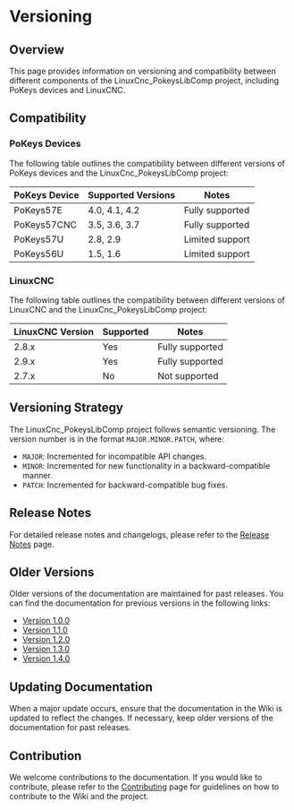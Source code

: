 # Versioning

## Overview

This page provides information on versioning and compatibility between different components of the LinuxCnc_PokeysLibComp project, including PoKeys devices and LinuxCNC.

## Compatibility

### PoKeys Devices

The following table outlines the compatibility between different versions of PoKeys devices and the LinuxCnc_PokeysLibComp project:

| PoKeys Device | Supported Versions | Notes |
|---------------|--------------------|-------|
| PoKeys57E     | 4.0, 4.1, 4.2      | Fully supported |
| PoKeys57CNC   | 3.5, 3.6, 3.7      | Fully supported |
| PoKeys57U     | 2.8, 2.9           | Limited support |
| PoKeys56U     | 1.5, 1.6           | Limited support |

### LinuxCNC

The following table outlines the compatibility between different versions of LinuxCNC and the LinuxCnc_PokeysLibComp project:

| LinuxCNC Version | Supported | Notes |
|------------------|-----------|-------|
| 2.8.x            | Yes       | Fully supported |
| 2.9.x            | Yes       | Fully supported |
| 2.7.x            | No        | Not supported |

## Versioning Strategy

The LinuxCnc_PokeysLibComp project follows semantic versioning. The version number is in the format `MAJOR.MINOR.PATCH`, where:

- `MAJOR`: Incremented for incompatible API changes.
- `MINOR`: Incremented for new functionality in a backward-compatible manner.
- `PATCH`: Incremented for backward-compatible bug fixes.

## Release Notes

For detailed release notes and changelogs, please refer to the [Release Notes](Release_Notes.md) page.

## Older Versions

Older versions of the documentation are maintained for past releases. You can find the documentation for previous versions in the following links:

- [Version 1.0.0](https://github.com/zarfld/LinuxCnc_PokeysLibComp/wiki/Version-1.0.0)
- [Version 1.1.0](https://github.com/zarfld/LinuxCnc_PokeysLibComp/wiki/Version-1.1.0)
- [Version 1.2.0](https://github.com/zarfld/LinuxCnc_PokeysLibComp/wiki/Version-1.2.0)
- [Version 1.3.0](https://github.com/zarfld/LinuxCnc_PokeysLibComp/wiki/Version-1.3.0)
- [Version 1.4.0](https://github.com/zarfld/LinuxCnc_PokeysLibComp/wiki/Version-1.4.0)

## Updating Documentation

When a major update occurs, ensure that the documentation in the Wiki is updated to reflect the changes. If necessary, keep older versions of the documentation for past releases.

## Contribution

We welcome contributions to the documentation. If you would like to contribute, please refer to the [Contributing](../CONTRIBUTING.md) page for guidelines on how to contribute to the Wiki and the project.
